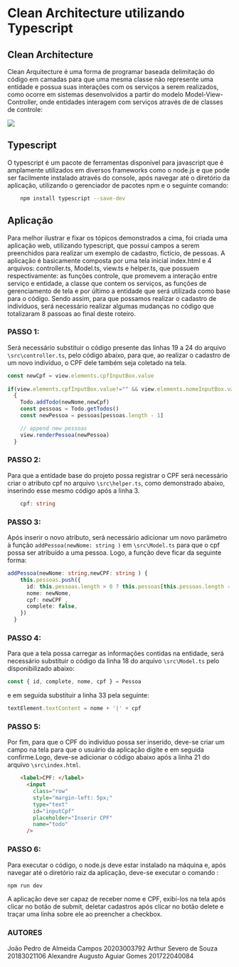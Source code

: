 # Clean Architecture utilizando Typescript
## Clean Architecture
Clean Arquitecture é uma forma de programar baseada delimitação do código
em camadas para que uma mesma classe não represente uma entidade e possua 
suas interações com os serviços a serem realizados, como ocorre em sistemas 
desenvolvidos a partir do modelo Model-View-Controller, onde entidades interagem com 
serviços através de de classes de controle:

![](https://blog.cleancoder.com/uncle-bob/images/2012-08-13-the-clean-architecture/CleanArchitecture.jpg)

## Typescript
O typescript é um pacote de ferramentas disponível para javascript que é amplamente 
utilizados em diversos frameworks como o node.js e que pode ser facilmente instalado 
através do console, após navegar até o diretório da aplicação, utilizando o gerenciador
de pacotes npm e o seguinte comando:
```sh
    npm install typescript --save-dev
```

## Aplicação
Para melhor ilustrar e fixar os tópicos demonstrados a cima, foi criada uma aplicação web, 
utilizando typescript, que possui campos a serem preenchidos para realizar um exemplo de 
cadastro, fictício, de pessoas.
A aplicação é basicamente composta por uma tela inicial index.html e 4 arquivos: 
controller.ts, Model.ts, view.ts e helper.ts, que possuem respectivamente: as funções controle, 
que promevem a interação entre serviço e entidade, a classe que contem os serviços, as funções de 
gerenciamento de tela e por último a entidade que será utilizada como base para o código.
Sendo assim, para que possamos realizar o cadastro de indivíduos, será necessário realizar algumas
mudanças no código que totalizaram 8 passoas ao final deste roteiro.

### PASSO 1:
Será necessário substituir o código presente das linhas 19 a 24 do arquivo ```\src\controller.ts```, 
pelo código abaixo, para que, ao realizar o cadastro de um novo indivíduo, o CPF dele também seja 
coletado na tela.
```ts
const newCpf = view.elements.cpfInputBox.value 
  
if(view.elements.cpfInputBox.value!="" && view.elements.nomeInputBox.value!="")
  {
    Todo.addTodo(newNome,newCpf)
    const pessoas = Todo.getTodos()
    const newPessoa = pessoas[pessoas.length - 1]

    // append new pessoas
    view.renderPessoa(newPessoa)
  }
```
### PASSO 2:
Para que a entidade base do projeto possa registrar o CPF será necessário criar o atributo cpf 
no arquivo ```\src\helper.ts```, como demonstrado abaixo, inserindo esse mesmo código após a linha 3.
```ts
    cpf: string
```
### PASSO 3:
Após inserir o novo atributo, será necessário adicionar um novo parâmetro à função ```addPessoa(newNome: string )``` 
 em ```\src\Model.ts``` para que o cpf possa ser atribuído a uma pessoa. Logo, a função deve ficar da seguinte forma:
```ts
addPessoa(newNome: string,newCPF: string ) {
    this.pessoas.push({
      id: this.pessoas.length > 0 ? this.pessoas[this.pessoas.length - 1].id + 1 : 1,
      nome: newNome,
      cpf: newCPF ,
      complete: false,
    })
  }
```
### PASSO 4:
Para que a tela possa carregar as informações contidas na entidade, será necessário substituir o código da linha 
18 do arquivo ```\src\Model.ts``` pelo disponibilizado abaixo:
```ts
const { id, complete, nome, cpf } = Pessoa
```
e em seguida substituir a linha 33 pela seguinte:
```ts
textElement.textContent = nome + '|' + cpf
```
### PASSO 5:
Por fim, para que o CPF do indivíduo possa ser inserido, deve-se criar um campo na tela para que o usuário da aplicação digite
e em seguida confirme.Logo, deve-se adicionar o código abaixo após a linha 21 do arquivo ```\src\index.html```.
```html
    <label>CPF: </label>
      <input
        class="row"
        style="margin-left: 5px;"
        type="text"
        id="inputCpf"
        placeholder="Inserir CPF"
        name="todo"
      />    
```
### PASSO 6:
Para executar o código, o node.js deve estar instalado na máquina e, após navegar até o diretório raiz da aplicação, deve-se 
executar o comando :
```sh
npm run dev
```
A aplicação deve ser capaz de receber nome e CPF, exibí-los na tela após clicar no botão de submit, deletar cadastros após clicar
no botão delete e traçar uma linha sobre ele ao preencher a checkbox.


<h3>AUTORES</h3>
João Pedro de Almeida Campos    20203003792
Arthur Severo de Souza          20183021106
Alexandre Augusto Aguiar Gomes  201722040084
